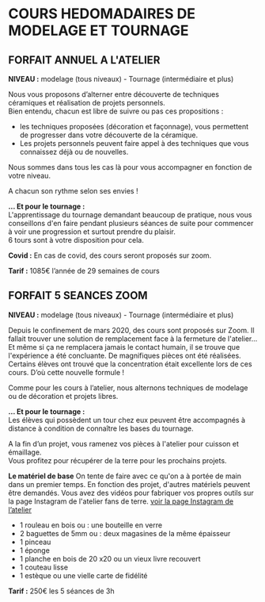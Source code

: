 # COURS HEDOMADAIRES DE MODELAGE ET TOURNAGE  
## FORFAIT ANNUEL A L'ATELIER  
**NIVEAU :** modelage (tous niveaux) - Tournage (intermédiaire et plus)  

Nous vous proposons d’alterner entre découverte de techniques céramiques et réalisation de projets personnels.  
Bien entendu, chacun est libre de suivre ou pas ces propositions :
- les techniques proposées (décoration et façonnage), vous permettent de progresser dans votre découverte de la céramique. 
- Les projets personnels peuvent faire appel à des techniques que vous connaissez déjà ou de nouvelles.  

Nous sommes dans tous les cas là pour vous accompagner en fonction de votre niveau.

A chacun son rythme selon ses envies !  


**… Et pour le tournage :**  
L'apprentissage du tournage demandant beaucoup de pratique, nous vous conseillons d'en faire pendant plusieurs séances de suite pour commencer à voir une progression et surtout prendre du plaisir.  
6 tours sont à votre disposition pour cela.

**Covid :** 
En cas de covid, des cours seront proposés sur zoom.

**Tarif :** 1085€ l’année de 29 semaines de cours


## FORFAIT 5 SEANCES ZOOM  
**NIVEAU :** modelage (tous niveaux) - Tournage (intermédiaire et plus)

Depuis le confinement de mars 2020, des cours sont proposés sur Zoom.
Il fallait trouver une solution de remplacement face à la fermeture de l'atelier...
Et même si ça ne remplacera jamais le contact humain, il se trouve que l'expérience a été concluante. De magnifiques pièces ont été réalisées. Certains élèves ont trouvé que la concentration était excellente lors de ces cours. D’où cette nouvelle formule !  

Comme pour les cours à l’atelier, nous alternons techniques de modelage ou de décoration et projets libres.

**… Et pour le tournage :**  
Les élèves qui possèdent un tour chez eux peuvent être accompagnés à distance à condition de connaître les bases du tournage.

A la fin d’un projet, vous ramenez vos pièces à l'atelier pour cuisson et émaillage.  
Vous profitez pour récupérer de la terre pour les prochains projets.  


**Le matériel de base**
On tente de faire avec ce qu'on a à portée de main dans un premier temps.
En fonction des projet, d'autres matériels peuvent être demandés.
Vous avez des vidéos pour fabriquer vos propres outils sur la page Instagram de l'atelier fans de terre.
[voir la page Instagram de l’atelier](https://www.instagram.com/fansdeterre/)

-	1 rouleau en bois ou : une bouteille en verre
-	2 baguettes de 5mm ou : deux magasines de la même épaisseur
-	1 pinceau
-	1 éponge
-	1 planche en bois de 20 x20 ou un vieux livre recouvert
-	1 couteau lisse
-	1 estèque ou une vielle carte de fidélité
 
**Tarif :** 250€ les 5 séances de 3h
